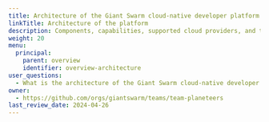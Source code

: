 ```yaml
---
title: Architecture of the Giant Swarm cloud-native developer platform
linkTitle: Architecture of the platform
description: Components, capabilities, supported cloud providers, and the Management API of the Giant Swarm platform.
weight: 20
menu:
  principal:
    parent: overview
    identifier: overview-architecture
user_questions:
  - What is the architecture of the Giant Swarm cloud-native developer platform?
owner:
  - https://github.com/orgs/giantswarm/teams/team-planeteers
last_review_date: 2024-04-26
---
```

